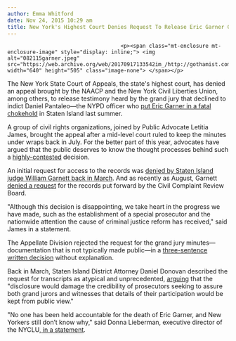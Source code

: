 ```yaml
---
author: Emma Whitford
date: Nov 24, 2015 10:29 am
title: New York's Highest Court Denies Request To Release Eric Garner Grand Jury Minutes
---
```


	
										<p><span class="mt-enclosure mt-enclosure-image" style="display: inline;"> <img alt="082115garner.jpeg" src="https://web.archive.org/web/20170917133542im_/http://gothamist.com/attachments/nyc_ewhitford/082115garner.jpeg" width="640" height="505" class="image-none"> </span></p>

<p>The New York State Court of Appeals, the state&apos;s highest court, has denied an appeal brought by the NAACP and the New York Civil Liberties Union, among others, to release testimony heard by the grand jury that declined to indict Daniel Pantaleo&#x2014;the NYPD officer who <a href="https://web.archive.org/web/20170917133542/http://gothamist.com/2014/07/18/asthmatic_staten_island_man_dies_wh.php">put Eric Garner in a fatal chokehold</a> in Staten Island last summer.</p>

<p>A group of civil rights organizations, joined by Public Advocate Letitia James, brought the appeal after a mid-level court ruled to keep the minutes under wraps back in July. For the better part of this year, advocates have argued that the public deserves to know the thought processes behind such a <a href="https://web.archive.org/web/20170917133542/http://gothamist.com/2014/12/04/eric_garner_chokehold_protest.php#photo-1">highly-contested</a> decision. </p>

<p>An initial request for access to the records was <a href="https://web.archive.org/web/20170917133542/http://gothamist.com/2015/03/20/eric_garner.php">denied by Staten Island judge William Garnett back in March</a>. And as recently as August, Garnett <a href="https://web.archive.org/web/20170917133542/http://gothamist.com/2015/08/21/judge_denies_ccrb_request_for_eric.php">denied a request</a> for the records put forward by the Civil Complaint Review Board. </p>

<p>&quot;Although this decision is disappointing, we take heart in the progress we have made, such as the establishment of a special prosecutor and the nationwide attention the cause of criminal justice reform has received,&quot; said James in a statement. </p>

<p>The Appellate Division rejected the request for the grand jury minutes&#x2014;documentation that is not typically made public&#x2014;in a <a href="https://web.archive.org/web/20170917133542/http://nypost.com/2015/11/24/eric-garners-grand-jury-records-to-remain-sealed/">three-sentence written decision</a> without explanation. </p>

<p>Back in March, Staten Island District Attorney Daniel Donovan described the request for transcripts as atypical and unprecedented, <a href="https://web.archive.org/web/20170917133542/http://nypost.com/2015/03/19/judge-wont-release-grand-jury-testimony-from-eric-garner-case/">arguing</a> that the &quot;disclosure would damage the credibility of prosecutors seeking to assure both grand jurors and witnesses that details of their participation would be kept from public view.&quot; </p>

<p>&quot;No one has been held accountable for the death of Eric Garner, and New Yorkers still don&#x2019;t know why,&quot; said Donna Lieberman, executive director of the NYCLU,<a href="https://web.archive.org/web/20170917133542/http://www.nyclu.org/news/grand-jury-secrecy-called-question-after-court-denies-release-of-garner-proceedings"> in a statement</a>. <br>
</p>					
										
									
				